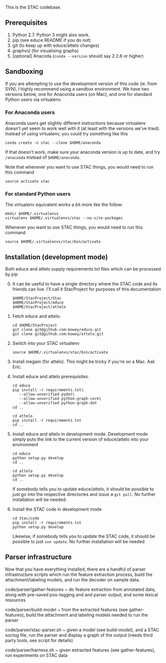 This is the STAC codebase.

## Prerequisites

1. Python 2.7. Python 3 might also work.
2. pip (see educe README if you do not)
3. git (to keep up with educe/attelo changes)
4. graphviz (for visualising graphs)
5. [optional] Anacoda (`conda --version` should say 2.2.6 or higher)

## Sandboxing

If you are attempting to use the development version of this code
(ie. from SVN), I highly recommend using a sandbox environment.
We have two versions below, one for Anaconda users (on Mac),
and one for standard Python users via virtualenv.

### For Anaconda users

Anaconda users get slightly different instructions because virtualenv
doesn't yet seem to work well with it (at least with the versions we've
tried). Instead of using virtualenv, you could try something like this

    conda create -n stac --clone $HOME/anaconda

If that doesn't work, make sure your anaconda version is up to date,
and try `/anaconda` instead of `$HOME/anaconda`.

Note that whenever you want to use STAC things, you would need to run
this command

    source activate stac

### For standard Python users

The virtualenv equivalent works a bit more like the follow:

    mkdir $HOME/.virtualenvs
    virtualenv $HOME/.virtualenvs/stac --no-site-packages

Whenever you want to use STAC things, you would need to run this
command

    source $HOME/.virtualenvs/stac/bin/activate

## Installation (development mode)

Both educe and attelo supply requirements.txt files which can be
processed by pip

0. It can be useful to have a single directory where the STAC code
   and its friends can live. I'll call it StacProject for purposes
   of this documentation

       $HOME/StacProject/Stac
       $HOME/StacProject/educe
       $HOME/StacProject/attelo

1. Fetch educe and attelo:

       cd $HOME/StacProject
       git clone git@github.com:kowey/educe.git
       git clone git@github.com:kowey/attelo.git

2. Switch into your STAC virtualenv

       source $HOME/.virtualenvs/stac/bin/activate

3. Install megam (for attelo).
   This might be tricky if you're on a Mac.
   Ask Eric.

4. Install educe and attelo prerequisites.

       cd educe
       pip install -r requirements.txt\
          --allow-unverified pydot\
          --allow-unverified python-graph-core\
          --allow-unverified python-graph-dot
       cd ..

       cd attelo
       pip install -r requirements.txt
       cd ..


5. Install educe and attelo in development mode. Development mode
   simply puts the link to the current version of educe/attelo into
   your environment

       cd educe
       python setup.py develop
       cd ..

       cd attelo
       python setup.py develop
       cd ..

   If somebody tells you to update educe/attelo, it should be
   possible to just go into the respective directories and
   issue a `git pull`. No further installation will be needed.

6. Install the STAC code in development mode

       cd Stac/code
       pip install -r requirements.txt
       python setup.py develop

   Likewise, if somebody tells you to update the STAC code, it
   should be possible to just `svn update`.  No further
   installation will be needed

## Parser infrastructure

Now that you have everything installed, there are a handful of parser
infrastructure scripts which run the feature extraction process, build
the attachment/labeling models, and run the decoder on sample data.

code/parser/gather-features
~ do feature extraction from annotated data, along with pre-saved
  pos-tagging and and parser output, and some lexical resources

code/parser/build-model
~ from the extracted features (see gather-features), build the
  attachment and labeling models needed to run the parser

code/parser/stac-parser.sh
~ given a model (see build-model), and a STAC soclog file, run the
  parser and display a graph of the output (needs third party
  tools, see script for details)

code/parser/harness.sh
~ given extracted features (see gather-features), run experiments on
  STAC data
